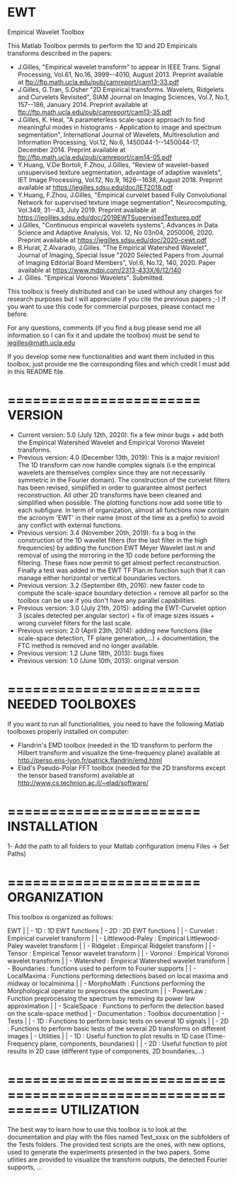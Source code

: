 # EWT
 Empirical Wavelet Toolbox

 This Matlab Toolbox permits to perform the 1D and 2D Empiricals transforms described in the papers:

- J.Gilles, "Empirical wavelet transform" to appear in IEEE Trans. Signal Processing, Vol.61, No.16, 3999--4010, August 2013.
Preprint available at ftp://ftp.math.ucla.edu/pub/camreport/cam13-33.pdf
- J.Gilles, G.Tran, S.Osher "2D Empirical transforms. Wavelets, Ridgelets and Curvelets Revisited", SIAM Journal on Imaging Sciences, Vol.7, No.1, 157--186, January 2014. Preprint available at ftp://ftp.math.ucla.edu/pub/camreport/cam13-35.pdf
- J.Gilles, K. Heal, "A parameterless scale-space approach to find meaningful modes in histograms - Application to image and spectrum segmentation", International Journal of Wavelets, Multiresolution and Information Processing, Vol.12, No.6, 1450044-1--1450044-17, December 2014.
Preprint available at ftp://ftp.math.ucla.edu/pub/camreport/cam14-05.pdf
- Y.Huang, V.De Bortoli, F.Zhou, J.Gilles, "Review of wavelet-based unsupervised texture segmentation, advantage of adaptive wavelets", IET Image Processing, Vol.12, No.9, 1626--1638, August 2018. Preprint available at https://jegilles.sdsu.edu/doc/IET2018.pdf
- Y.Huang, F.Zhou, J.Gilles, "Empirical curvelet based Fully Convolutional Network for supervised texture image segmentation", Neurocomputing, Vol.349, 31--43, July 2019. Preprint available at https://jegilles.sdsu.edu/doc/2019EWTSupervisedTextures.pdf
- J.Gilles, "Continuous empirical wavelets systems", Advances in Data Science and Adaptive Analysis, Vol. 12, No 03n04, 2050006, 2020. Preprint available at https://jegilles.sdsu.edu/doc/2020-cewt.pdf
- B.Hurat, Z.Alvarado, J.Gilles. "The Empirical Watershed Wavelet", Journal of Imaging, Special Issue "2020 Selected Papers from Journal of Imaging Editorial Board Members", Vol.6, No.12, 140, 2020. Paper available at https://www.mdpi.com/2313-433X/6/12/140
- J. Gilles. "Empirical Voronoi Wavelets". Submitted.


This toolbox is freely distributed and can be used without any charges for research purposes but I will appreciate if you cite the previous papers ;-)
If you want to use this code for commercial purposes, please contact me before.

For any questions, comments (if you find a bug please send me all information so I can fix it and update the toolbox) must be send to jegilles@math.ucla.edu

If you develop some new functionalities and want them included in this toolbox, just provide me the corresponding files and which credit I must add in this README file.

=======================
		VERSION
=======================
- Current version: 5.0 (July 12th, 2020): fix a few minor bugs + add both the Empirical Watershed Wavelet and Empirical Voronoi Wavelet transforms.
- Previous version: 4.0 (December 13th, 2019): This is a major revision! The 1D transform can now handle complex signals (i.e the empirical wavelets are themselves complex since they are not necessarily symmetric in the Fourier domain). The construction of the curvelet filters has been revised, simplified in order to guarantee almost perfect reconstruction. All other 2D transforms have been cleaned and simplified when possible. The plotting functions now add some title to each subfigure. In term of organization, almost all functions now contain the acronym 'EWT' in their name (most of the time as a prefix) to avoid any conflict with external functions.
- Previous version: 3.4 (November 20th, 2019): fix a bug in the construction of the 1D wavelet filters (for the last filter in the high frequencies) by adding the function EWT Meyer Wavelet last.m and removal of using the mirroring in the 1D code before performing the filtering. These fixes now permit to get almost perfect reconstruction. Finally a test was added in the EWT TF Plan.m function such that it can manage either horizontal or vertical boundaries vectors.
- Previous version: 3.2 (September 6th, 2016): new faster code to compute the scale-space boundary detection + remove all parfor so the toolbox can be use if you don't have any parallel capabilities.
- Previous version: 3.0 (July 21th, 2015): adding the EWT-Curvelet option 3 (scales detected per angular sector) + fix of image sizes issues + wrong curvelet filters for the last scale.
- Previous version: 2.0 (April 23th, 2014): adding new functions (like scale-space detection, TF plane generation,...) + documentation, the FTC method is removed and no longer available.
- Previous version: 1.2 (June 18th, 2013): bugs fixes
- Previous version: 1.0 (June 10th, 2013): original version

=======================
	NEEDED TOOLBOXES
=======================

If you want to run all functionalities, you need to have the following Matlab toolboxes properly installed on computer:

- Flandrin's EMD toolbox (needed in the 1D transform to perform the Hilbert transform and visualize the time-frequency plane) 
	available at http://perso.ens-lyon.fr/patrick.flandrin/emd.html
- Elad's Pseudo-Polar FFT toolbox (needed for the 2D transforms except the tensor based transform)
	available at http://www.cs.technion.ac.il/~elad/software/

=======================
	  INSTALLATION
=======================

1- Add the path to all folders to your Matlab configuration (menu Files -> Set Paths)

=======================
	 ORGANIZATION
=======================
This toolbox is organized as follows:

EWT
 |
 | - 1D                           : 1D EWT functions
 | - 2D                           : 2D EWT functions
 |	  | - Curvelet 					: Empirical curvelet transform
 |    | - Littlewood-Paley 			: Empirical Littlewood-Paley wavelet transform
 |    | - Ridgelet 					: Empirical Ridgelet transform
 |    | - Tensor 					: Empirical Tensor wavelet transform
 |    | - Voronoi                   : Empirical Voronoi wavelet transform
 |    | - Watershed                 : Empirical Watershed wavelet transform
 | - Boundaries					: functions used to perform to Fourier supports
 |    | - LocalMaxima				: Functions performing detections based on local maxima and midway or localminima
 |    | - MorphoMath				: Functions performing the Morphological operator to preprocess the spectrum
 |    | - PowerLaw					: Function preprocessing the spectrum by removing its power law approximation
 |    | - ScaleSpace				: Functions to perform the detection based on the scale-space method
 | - Documentation				: Toolbox documentation
 | - Tests
 |	  | - 1D						: Functions to perform basic tests on several 1D signals
 |	  | - 2D						: Functions to perform basic tests of the several 2D transforms on different images
 | - Utilities
 |    | - 1D						: Useful function to plot results in 1D case (Time-Frequency plane, components, boundaries)
 |    | - 2D						: Useful function to plot results in 2D case (different type of components, 2D boundaries,...)

==========================================================
					UTILIZATION
==========================================================
The best way to learn how to use this toolbox is to look at the documentation and play with the files named Test_xxxx 
on the subfolders of the Tests folders.
The provided test scripts are the ones, with new options, used to generate the experiments presented in the two papers.
Some utlities are provided to visualize the transform outputs, the detected Fourier supports, ...
